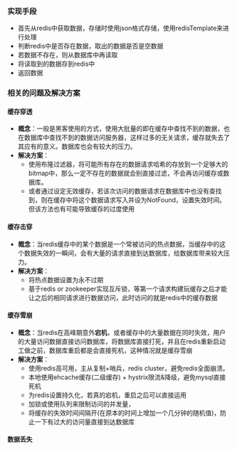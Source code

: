 ### 实现手段

* 首先从redis中获取数据，存储时使用json格式存储，使用redisTemplate来进行处理
* 判断redis中是否存在数据，取出的数据是否是空数据
* 若数据不存在，则从数据库中再读取
* 将读取到的数据存到redis中
* 返回数据

### 相关的问题及解决方案

#### 缓存穿透

* **概念**：一般是黑客使用的方式，使用大批量的即在缓存中查找不到的数据，也在数据库中查找不到的数据访问服务器，这样过多的无关请求，缓存就失去了其应有的意义。数据库也会有较大的压力。
* **解决方案**：
  * 使用布隆过滤器，将可能所有存在的数据请求哈希的存放到一个足够大的bitmap中，那么一定不存在的数据就会别直接过滤，不会再访问缓存或数据库。
  * 或者通过设定无效缓存，若该次访问的数据请求在数据库中也没有查找到，则在缓存中将这个数据请求写入并设为NotFound，设置失效时间。但该方法也有可能导致缓存的过度使用

#### 缓存击穿

* **概念**：当redis缓存中的某个数据是一个常被访问的热点数据，当缓存中的这个数据失效的一瞬间，会有大量的请求直接到达数据库，给数据库带来较大压力。
* **解决方案**：
  * 将热点数据设置为永不过期
  * 基于redis or zookeeper实现互斥锁，等第一个请求构建玩缓存之后才能让之后的相同请求进行数据访问，此时访问的就是redis中的缓存数据

#### 缓存雪崩

* **概念**：当redis在高峰期意外**宕机**，或者缓存中的大量数据在同时失效，用户的大量访问数据直接访问数据库，将数据库直接打死，并且在redis重新启动工做之前，数据库重启都是会直接死机，这种情况就是缓存雪崩
* **解决方案**：
  * 使用redis高可用，主从复制+哨兵，redis cluster，避免redis全面崩溃。
  * 本地使用ehcache缓存(二级缓存) + hystrix限流&降级，避免mysql直接死机
  * 为redis设置持久化，若真的宕机，重启之后可以直接运用
  * 加锁或使用队列来限制访问的并发量，
  * 将缓存的失效时间间隔开(在原本的时间上增加一个几分钟的随机值)，防止一下有过大的访问量直接到达数据库



#### 数据丢失




